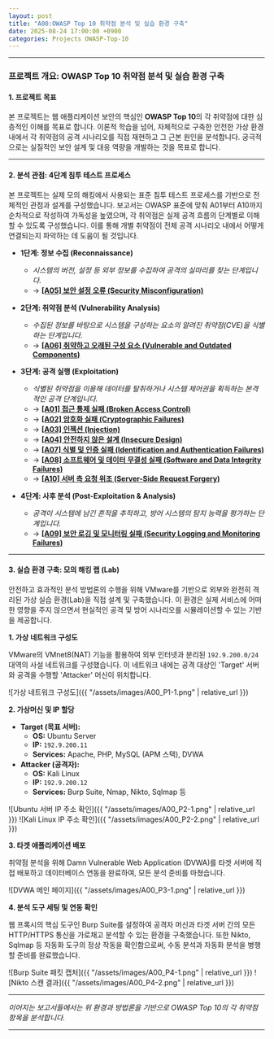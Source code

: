 ```yaml
---
layout: post
title: "A00:OWASP Top 10 취약점 분석 및 실습 환경 구축"
date: 2025-08-24 17:00:00 +0900
categories: Projects OWASP-Top-10
---
```


---

### **프로젝트 개요: OWASP Top 10 취약점 분석 및 실습 환경 구축**

#### **1. 프로젝트 목표**

본 프로젝트는 웹 애플리케이션 보안의 핵심인 **OWASP Top 10**의 각 취약점에 대한 심층적인 이해를 목표로 합니다. 이론적  학습을 넘어, 자체적으로 구축한 안전한 가상 환경 내에서 각 취약점의 공격 시나리오를 직접 재현하고 그 근본 원인을 분석합니다. 궁극적으로는 실질적인 보안 설계 및 대응 역량을 개발하는 것을 목표로 합니다.

---

#### **2. 분석 관점: 4단계 침투 테스트 프로세스**

본 프로젝트는 실제 모의 해킹에서 사용되는 표준 침투 테스트 프로세스를 기반으로 전체적인 관점과 설계를 구성했습니다. 보고서는 OWASP 표준에 맞춰 A01부터 A10까지 순차적으로 작성하여 가독성을 높였으며, 각 취약점은 실제 공격 흐름의 단계별로 이해할 수 있도록 구성했습니다. 이를 통해 개별 취약점이 전체 공격 시나리오 내에서 어떻게 연결되는지 파악하는 데 도움이 될 것입니다.

*   **1단계: 정보 수집 (Reconnaissance)**
    *   *시스템의 버전, 설정 등 외부 정보를 수집하여 공격의 실마리를 찾는 단계입니다.*
    *   → **[[A05] 보안 설정 오류 (Security Misconfiguration)](/projects/owasp-top-10/2025/08/29/A05_Security-Misconfiguration.html)**

*   **2단계: 취약점 분석 (Vulnerability Analysis)**
    *   *수집된 정보를 바탕으로 시스템을 구성하는 요소의 알려진 취약점(CVE)을 식별하는 단계입니다.*
    *   → **[[A06] 취약하고 오래된 구성 요소 (Vulnerable and Outdated Components)](/projects/owasp-top-10/2025/08/30/A06_Vulnerable-and-Outdated-Components.html)**

*   **3단계: 공격 실행 (Exploitation)**
    *   *식별된 취약점을 이용해 데이터를 탈취하거나 시스템 제어권을 획득하는 본격적인 공격 단계입니다.*
    *   → **[[A01] 접근 통제 실패 (Broken Access Control)](/projects/owasp-top-10/2025/08/25/A01_Broken-Access-Control.html)**
    *   → **[[A02] 암호화 실패 (Cryptographic Failures)](/projects/owasp-top-10/2025/08/26/A02_Cryptographic-Failures.html)**
    *   → **[[A03] 인젝션 (Injection)](/projects/owasp-top-10/2025/08/27/A03_Injection.html)**
    *   → **[[A04] 안전하지 않은 설계 (Insecure Design)](/projects/owasp-top-10/2025/08/28/A04_Insecure-Design.html)**
    *   → **[[A07] 식별 및 인증 실패 (Identification and Authentication Failures)](/projects/owasp-top-10/2025/08/31/A07_Identification-and-Authentication-Failures.html)**
    *   → **[[A08] 소프트웨어 및 데이터 무결성 실패 (Software and Data Integrity Failures)](/projects/owasp-top-10/2025/09/01/A08_Software-and-Data-Integrity-Failures.html)**
    *   → **[[A10] 서버 측 요청 위조 (Server-Side Request Forgery)](/projects/owasp-top-10/2025/09/03/A10_Server-Side-Request-Forgery-(SSRF).html)**


*   **4단계: 사후 분석 (Post-Exploitation & Analysis)**
    *   *공격이 시스템에 남긴 흔적을 추적하고, 방어 시스템의 탐지 능력을 평가하는 단계입니다.*
    *   → **[[A09] 보안 로깅 및 모니터링 실패 (Security Logging and Monitoring Failures)](/projects/owasp-top-10/2025/09/02/A09_Security-Logging-and-Monitoring-Failures.html)**

---

#### **3. 실습 환경 구축: 모의 해킹 랩 (Lab)**

안전하고 효과적인 분석 방법론의 수행을 위해 VMware를 기반으로 외부와 완전히 격리된 가상 실습 환경(Lab)을 직접 설계 및 구축했습니다. 이 환경은 실제 서비스에 어떠한 영향을 주지 않으면서 현실적인 공격 및  방어 시나리오를 시뮬레이션할 수 있는 기반을 제공합니다.

**1. 가상 네트워크 구성도**

VMware의 VMnet8(NAT) 기능을 활용하여 외부 인터넷과 분리된 `192.9.200.0/24` 대역의 사설 네트워크를 구성했습니다. 이 네트워크 내에는 공격 대상인 'Target' 서버와 공격을 수행할 'Attacker' 머신이 위치합니다.

   ![가상 네트워크 구성도]({{ "/assets/images/A00_P1-1.png" | relative_url }})

**2. 가상머신 및 IP 할당**

*   **Target (목표 서버):**
    *   **OS:** Ubuntu Server
    *   **IP:** `192.9.200.11`
    *   **Services:** Apache, PHP, MySQL (APM 스택), DVWA
*   **Attacker (공격자):**
    *   **OS:** Kali Linux
    *   **IP:** `192.9.200.12`
    *   **Services:** Burp Suite, Nmap, Nikto, Sqlmap 등

   ![Ubuntu 서버 IP 주소 확인]({{ "/assets/images/A00_P2-1.png" | relative_url }})
   ![Kali Linux IP 주소 확인]({{ "/assets/images/A00_P2-2.png" | relative_url }})

**3. 타겟 애플리케이션 배포**

취약점 분석을 위해 Damn Vulnerable Web Application (DVWA)를 타겟 서버에 직접 배포하고 데이터베이스 연동을 완료하여, 모든 분석 준비를 마쳤습니다.

   ![DVWA 메인 페이지]({{ "/assets/images/A00_P3-1.png" | relative_url }}) <!-- 추천 파일명: DVWA-Main.png -->

**4. 분석 도구 세팅 및 연동 확인**

웹 프록시의 핵심 도구인 Burp Suite를 설정하여 공격자 머신과 타겟 서버 간의 모든 HTTP/HTTPS 통신을 가로채고 분석할 수 있는 환경을 구축했습니다. 또한 Nikto, Sqlmap 등 자동화 도구의 정상 작동을 확인함으로써, 수동 분석과 자동화 분석을 병행할 준비를 완료했습니다.

   ![Burp Suite 패킷 캡처]({{ "/assets/images/A00_P4-1.png" | relative_url }}) <!-- 추천 파일명: Burp-Capture.png -->
   ![Nikto 스캔 결과]({{ "/assets/images/A00_P4-2.png" | relative_url }}) <!-- 추천 파일명: Nikto-Scan.png -->

---

*이어지는 보고서들에서는 위 환경과 방법론을 기반으로 OWASP Top 10의 각 취약점 항목을 분석합니다.*

<hr class="short-rule">


